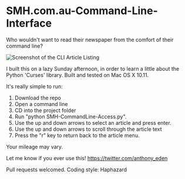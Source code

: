 # SMH.com.au-Command-Line-Interface
Who wouldn't want to read their newspaper from the comfort of their command line?

![Screenshot of the CLI Article Listing](http://mediarealm.com.au/wp-content/uploads/2016/01/SMH-CLI-1.jpg)

I built this on a lazy Sunday afternoon, in order to learn a little about the Python 'Curses' library. Built and tested on Mac OS X 10.11.

It's really simple to run:

1. Download the repo
2. Open a command line
3. CD into the project folder
4. Run "python SMH-CommandLine-Access.py".
5. Use the up and down arrows to select an article and press enter.
6. Use the up and down arrows to scroll through the article text
7. Press the "r" key to return back to the article menu.

Your mileage may vary.

Let me know if you ever use this! https://twitter.com/anthony_eden

Pull requests welcomed.
Coding style: Haphazard
